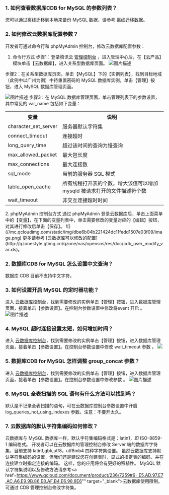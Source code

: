 ### 1. 如何查看数据库CDB for MySQL 的参数列表？
您可以通过离线迁移到本地来备份 MySQL 数据，请参考 [离线迁移数据](https://cloud.tencent.com/document/product/236/8464)。

### 2. 如何修改云数据库配置参数？

开发者可通过命令行和 phpMyAdmin 控制台，修改云数据库配置参数：

1. 命令行方式
步骤1：登录腾讯云 [管理控制台](https://console.cloud.tencent.com/) ，进入管理中心后，在【云产品】模块单击【云数据库】，进入关系型数据库页面。
![图片描述](http://tss.sng.com/ticket/upload/downloadFile?filename=598bca5955b8a.png)

步骤2：在关系型数据库页面，单击【MySQL】下的【实例列表】，找到目标地域（此例中以广州为例）中待重置密码的 MySQL 数据库实例，单击【管理】按钮，进入 MySQL 数据库管理页面。

![图片描述](http://tss.sng.com/ticket/upload/downloadFile?filename=598bcac7af14c.png)
步骤3：在 MySQL 数据库管理页面，单击管理列表下的参数设置，其中常见的 var\_name 包括如下变量：
<table class="t">
<tbody><tr>
<th>  变量
</th><th>  说明
</th></tr>
<tr>
<td> character_set_server
</td><td> 服务器默认字符集
</td></tr>
<tr>
<td> connect_timeout
</td><td> 连接超时
</td></tr>
<tr>
<td> long_query_time
</td><td> 超过该时间的查询为慢查询
</td></tr>
<tr>
<td> max_allowed_packet
</td><td> 最大包长度
</td></tr>
<tr>
<td> max_connections
</td><td> 最大连接数
</td></tr>
<tr>
<td> sql_mode
</td><td> 当前的服务器 SQL 模式
</td></tr>
<tr>
<td> table_open_cache
</td><td> 所有线程打开表的个数，增大该值可以增加 mysqld 被请求打开的文件描述符个数
</td></tr>
<tr>
<td> wait_timeout
</td><td> 非交互连接超时时间
</td></tr></tbody></table>
2. phpMyAdmin 控制台方式
通过 phpMyAdmin 登录云数据库后，单击上面菜单中的【变量】，在下面的变量列表中，单击需要修改的变量对应的【编辑】按钮，对其进行修改后单击【保存】。
![](//mc.qcloudimg.com/static/img/dbe6b04b221424dc11fedd1507e03f09/image.png)
更多请参考 [云数据库可以修改的配置](http://qzonestyle.gtimg.cn/qzone/vas/opensns/res/doc/cdb_user_modify_var.xls)。

### 2. 数据库CDB for MySQL 怎么设置中文查询？
数据库 CDB 目前不支持中文字符。

### 3. 如何设置开启 MySQL 的定时器功能？
进入 [云数据库控制台](https://console.cloud.tencent.com/cdb)，找到需要修改的实例单击【管理】按钮，进入数据库管理页面，接着单击【参数设置】。在控制台参数设置中修改将event 开启 。
![图片描述](http://tss.sng.com/ticket/upload/downloadFile?filename=59830b371dcb1.png)
   
### 4. MySQL 超时连接设置太短，如何增加时间？
进入 [云数据库控制台](https://console.cloud.tencent.com/cdb)，找到需要修改的实例单击【管理】按钮，进入数据库管理页面，接着单击【参数设置】。在控制台参数设置中修改 wait_timeout 参数 。
![](https://mc.qcloudimg.com/static/img/e70e9a76b6651794552bd5253099c285/2017-09-01_094218.png)

### 5. 数据库CDB for MySQL 怎样调整 group_concat 参数？
进入 [云数据库控制台](https://console.cloud.tencent.com/cdb)，找到需要修改的实例单击【管理】按钮，进入数据库管理页面，接着单击【参数设置】。在控制台参数设置中修改参数 。
![图片描述](http://tss.sng.com/ticket/upload/downloadFile?filename=59830f85a8714.png)

### 6. MySQL 全表扫描的 SQL 语句有什么方法可以找到吗？
默认是不记录全表扫描的语句，可在云数据库控制台参数设置中开启 log_queries_not_using_indexes 参数。注意：不要开太久。

### 7. 云数据库的默认字符集编码如何修改？
云数据库与 MySQL 数据库一样，默认字符集编码格式是：latin1，即 ISO-8859-1 编码格式。
开发者可以在云数据库的管理控制台修改 Server 端的数据库字符集，目前支持 latin1,gbk,utf8，utf8mb4 四种字符集设置。
虽然云数据库支持默认字符集编码的设置，但我们还是建议您在创建表时，显式的指定表的编码，并在连接建立时指定连接的编码。
这样，您的应用将会有更好的移植性。
MySQL 默认字符集说明以及修改方法请参考<a href=https://www.qcloud.com/document/product/236/7259#6-.E5.AD.97.E7.AC.A6.E9.9B.86.E8.AF.B4.E6.98.8E6"" target="_blank">云数据库使用限制</a>。
可通过 CDB 管理控制台修改字符集。